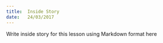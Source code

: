 ```yaml
---
title:  Inside Story
date:   24/03/2017
---
```


Write inside story for this lesson using Markdown format here